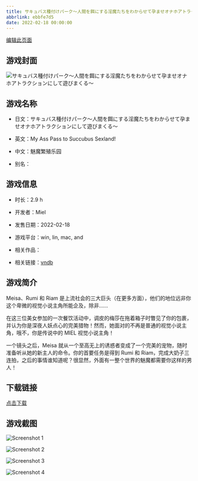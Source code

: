 ```yaml
---
title: サキュバス種付けパーク～人間を餌にする淫魔たちをわからせて孕ませオナホアトラクションにして遊びまくる～
abbrlink: ebbfe7d5
date: 2022-02-18 00:00:00
---
```

[编辑此页面](https://github.com/ACG-3/ADV3-source/blob/main/source/_posts/%E3%82%B5%E3%82%AD%E3%83%A5%E3%83%90%E3%82%B9%E7%A8%AE%E4%BB%98%E3%81%91%E3%83%91%E3%83%BC%E3%82%AF%EF%BD%9E%E4%BA%BA%E9%96%93%E3%82%92%E9%A4%8C%E3%81%AB%E3%81%99%E3%82%8B%E6%B7%AB%E9%AD%94%E3%81%9F%E3%81%A1%E3%82%92%E3%82%8F%E3%81%8B%E3%82%89%E3%81%9B%E3%81%A6%E5%AD%95%E3%81%BE%E3%81%9B%E3%82%AA%E3%83%8A%E3%83%9B%E3%82%A2%E3%83%88%E3%83%A9%E3%82%AF%E3%82%B7%E3%83%A7%E3%83%B3%E3%81%AB%E3%81%97%E3%81%A6%E9%81%8A%E3%81%B3%E3%81%BE%E3%81%8F%E3%82%8B%EF%BD%9E.md)

## 游戏封面

![サキュバス種付けパーク～人間を餌にする淫魔たちをわからせて孕ませオナホアトラクションにして遊びまくる～](https://pan.timero.xyz/d/onedrive/img_lib_001/%E3%82%B5%E3%82%AD%E3%83%A5%E3%83%90%E3%82%B9%E7%A8%AE%E4%BB%98%E3%81%91%E3%83%91%E3%83%BC%E3%82%AF%EF%BD%9E%E4%BA%BA%E9%96%93%E3%82%92%E9%A4%8C%E3%81%AB%E3%81%99%E3%82%8B%E6%B7%AB%E9%AD%94%E3%81%9F%E3%81%A1%E3%82%92%E3%82%8F%E3%81%8B%E3%82%89%E3%81%9B%E3%81%A6%E5%AD%95%E3%81%BE%E3%81%9B%E3%82%AA%E3%83%8A%E3%83%9B%E3%82%A2%E3%83%88%E3%83%A9%E3%82%AF%E3%82%B7%E3%83%A7%E3%83%B3%E3%81%AB%E3%81%97%E3%81%A6%E9%81%8A%E3%81%B3%E3%81%BE%E3%81%8F%E3%82%8B%EF%BD%9E_cover.avif)


## 游戏名称

- 日文：サキュバス種付けパーク～人間を餌にする淫魔たちをわからせて孕ませオナホアトラクションにして遊びまくる～
- 英文：My Ass Pass to Succubus Sexland!
- 中文：魅魔繁殖乐园

- 别名：


## 游戏信息

- 时长：2.9 h
- 开发者：Miel
- 发售日期：2022-02-18
- 游戏平台：win, lin, mac, and
- 相关作品：

- 相关链接：[vndb](https://vndb.org/v33844)


## 游戏简介

Meisa、Rumi 和 Riam 是上流社会的三大巨头（在更多方面），他们的地位远非你这个卑微的视觉小说主角所能企及，除非......

在这三位美女参加的一次餐饮活动中，调皮的梅莎在拖着箱子时瞥见了你的包裹，并认为你是深夜人妖点心的完美猎物！然而，她面对的不再是普通的视觉小说主角，哦不，你是传说中的 MIEL 视觉小说主角！

一个镜头之后，Meisa 就从一个至高无上的诱惑者变成了一个完美的宠物，随时准备听从她的新主人的命令。你的首要任务是得到 Rumi 和 Riam，完成大奶子三连拍，之后的事情谁知道呢？很显然，外面有一整个世界的魅魔都需要你这样的男人！




## 下载链接

[点击下载](https://pan.timero.xyz/onedrive/adv_lib_001/%E3%82%B5%E3%82%AD%E3%83%A5%E3%83%90%E3%82%B9%E7%A8%AE%E4%BB%98%E3%81%91%E3%83%91%E3%83%BC%E3%82%AF%EF%BD%9E%E4%BA%BA%E9%96%93%E3%82%92%E9%A4%8C%E3%81%AB%E3%81%99%E3%82%8B%E6%B7%AB%E9%AD%94%E3%81%9F%E3%81%A1%E3%82%92%E3%82%8F%E3%81%8B%E3%82%89%E3%81%9B%E3%81%A6%E5%AD%95%E3%81%BE%E3%81%9B%E3%82%AA%E3%83%8A%E3%83%9B%E3%82%A2%E3%83%88%E3%83%A9%E3%82%AF%E3%82%B7%E3%83%A7%E3%83%B3%E3%81%AB%E3%81%97%E3%81%A6%E9%81%8A%E3%81%B3%E3%81%BE%E3%81%8F%E3%82%8B%EF%BD%9E)


## 游戏截图


![Screenshot 1](https://pan.timero.xyz/d/onedrive/img_lib_001/%E3%82%B5%E3%82%AD%E3%83%A5%E3%83%90%E3%82%B9%E7%A8%AE%E4%BB%98%E3%81%91%E3%83%91%E3%83%BC%E3%82%AF%EF%BD%9E%E4%BA%BA%E9%96%93%E3%82%92%E9%A4%8C%E3%81%AB%E3%81%99%E3%82%8B%E6%B7%AB%E9%AD%94%E3%81%9F%E3%81%A1%E3%82%92%E3%82%8F%E3%81%8B%E3%82%89%E3%81%9B%E3%81%A6%E5%AD%95%E3%81%BE%E3%81%9B%E3%82%AA%E3%83%8A%E3%83%9B%E3%82%A2%E3%83%88%E3%83%A9%E3%82%AF%E3%82%B7%E3%83%A7%E3%83%B3%E3%81%AB%E3%81%97%E3%81%A6%E9%81%8A%E3%81%B3%E3%81%BE%E3%81%8F%E3%82%8B%EF%BD%9E_Screenshot_1.avif)

![Screenshot 2](https://pan.timero.xyz/d/onedrive/img_lib_001/%E3%82%B5%E3%82%AD%E3%83%A5%E3%83%90%E3%82%B9%E7%A8%AE%E4%BB%98%E3%81%91%E3%83%91%E3%83%BC%E3%82%AF%EF%BD%9E%E4%BA%BA%E9%96%93%E3%82%92%E9%A4%8C%E3%81%AB%E3%81%99%E3%82%8B%E6%B7%AB%E9%AD%94%E3%81%9F%E3%81%A1%E3%82%92%E3%82%8F%E3%81%8B%E3%82%89%E3%81%9B%E3%81%A6%E5%AD%95%E3%81%BE%E3%81%9B%E3%82%AA%E3%83%8A%E3%83%9B%E3%82%A2%E3%83%88%E3%83%A9%E3%82%AF%E3%82%B7%E3%83%A7%E3%83%B3%E3%81%AB%E3%81%97%E3%81%A6%E9%81%8A%E3%81%B3%E3%81%BE%E3%81%8F%E3%82%8B%EF%BD%9E_Screenshot_2.avif)

![Screenshot 3](https://pan.timero.xyz/d/onedrive/img_lib_001/%E3%82%B5%E3%82%AD%E3%83%A5%E3%83%90%E3%82%B9%E7%A8%AE%E4%BB%98%E3%81%91%E3%83%91%E3%83%BC%E3%82%AF%EF%BD%9E%E4%BA%BA%E9%96%93%E3%82%92%E9%A4%8C%E3%81%AB%E3%81%99%E3%82%8B%E6%B7%AB%E9%AD%94%E3%81%9F%E3%81%A1%E3%82%92%E3%82%8F%E3%81%8B%E3%82%89%E3%81%9B%E3%81%A6%E5%AD%95%E3%81%BE%E3%81%9B%E3%82%AA%E3%83%8A%E3%83%9B%E3%82%A2%E3%83%88%E3%83%A9%E3%82%AF%E3%82%B7%E3%83%A7%E3%83%B3%E3%81%AB%E3%81%97%E3%81%A6%E9%81%8A%E3%81%B3%E3%81%BE%E3%81%8F%E3%82%8B%EF%BD%9E_Screenshot_3.avif)

![Screenshot 4](https://pan.timero.xyz/d/onedrive/img_lib_001/%E3%82%B5%E3%82%AD%E3%83%A5%E3%83%90%E3%82%B9%E7%A8%AE%E4%BB%98%E3%81%91%E3%83%91%E3%83%BC%E3%82%AF%EF%BD%9E%E4%BA%BA%E9%96%93%E3%82%92%E9%A4%8C%E3%81%AB%E3%81%99%E3%82%8B%E6%B7%AB%E9%AD%94%E3%81%9F%E3%81%A1%E3%82%92%E3%82%8F%E3%81%8B%E3%82%89%E3%81%9B%E3%81%A6%E5%AD%95%E3%81%BE%E3%81%9B%E3%82%AA%E3%83%8A%E3%83%9B%E3%82%A2%E3%83%88%E3%83%A9%E3%82%AF%E3%82%B7%E3%83%A7%E3%83%B3%E3%81%AB%E3%81%97%E3%81%A6%E9%81%8A%E3%81%B3%E3%81%BE%E3%81%8F%E3%82%8B%EF%BD%9E_Screenshot_4.avif)

